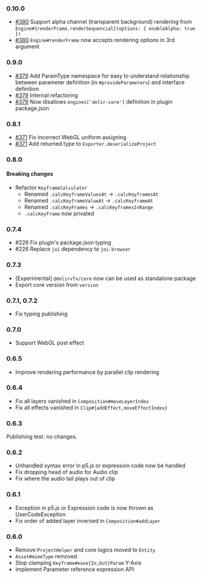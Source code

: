 ### 0.10.0
- [#380](https://github.com/ra-gg/Delir/pull/380) Support alpha channel (transparent background) rendering
  from `Engine#{renderFrame,renderSequencial}(options: { enableAlpha: true })`
- [#380](https://github.com/ra-gg/Delir/pull/380) `Engine#renderFrame` now accepts rendering options in 3rd argument

### 0.9.0
- [#379](https://github.com/ra-gg/Delir/pull/379) Add ParamType namespace for easy to understand relationship between parameter definition (in `#provideParameters`) and interface definition
- [#379](https://github.com/ra-gg/Delir/pull/379) Internal refactoring
- [#379](https://github.com/ra-gg/Delir/pull/379) Now disallows `engines['delir-core']` definition in plugin package.json

### 0.8.1
- [#371](https://github.com/ra-gg/Delir/pull/371) Fix incorrect WebGL uniform assigning
- [#371](https://github.com/ra-gg/Delir/pull/371) Add returned type to `Exporter.deserializeProject`

### 0.8.0
#### Breaking changes
- Refactor `KeyframeCalculator`
  - Renamed `.calcKeyframeValuesAt` -> `.calcKeyframesAt`
  - Renamed `.calcKeyframeValueAt` -> `.calcKeyframeAt`
  - Renamed `.calcKeyFrames` -> `.calcKeyframesInRange`
  - `.calcKeyframe` now privated

### 0.7.4
- #226 Fix plugin's package.json typing
- #226 Replace `joi` dependency to `joi-browser`

### 0.7.3
- [Experimental] `@delirvfx/core` now can be used as standalone package
- Export core version from `version`

### 0.7.1, 0.7.2
- Fix typing publishing

### 0.7.0
- Support WebGL post effect

### 0.6.5
- Improve rendering performance by parallel clip rendering

### 0.6.4
- Fix all layers vanished in `Composition#moveLayerIndex`
- Fix all effects vanished in `Clip#{addEffect,moveEffectIndex}`

### 0.6.3
Publishing test. no changes.

### 0.6.2
- Unhandled syntax error in p5.js or expression code now be handled
- Fix dropping head of audio for Audio clip
- Fix where the audio tail plays out of clip

### 0.6.1
- Exception in p5.js or Expression code is now thrown as UserCodeException
- Fix order of added layer inversed in `Composition#addLayer`

### 0.6.0
- Remove `ProjectHelper` and core logics moved to `Entity`
- `Asset#mimeType` removed
- Stop clamping `Keyframe#ease{In,Out}Param` Y-Axis
- Implement Parameter reference expression API

